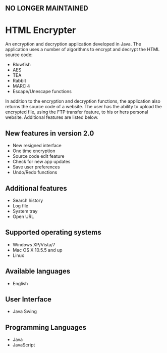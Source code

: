 ## NO LONGER MAINTAINED

# HTML Encrypter
An encryption and decryption application developed in Java. The application uses a number of algorithms to encrypt and decrypt the HTML source code:

   * Blowfish
   * AES
   * TEA
   * Rabbit
   * MARC 4
   * Escape/Unescape functions

In addition to the encryption and decryption functions, the application also returns the source code of a website. The user has the ability to upload the encrypted file, using the FTP transfer feature, to his or hers personal website. Additional features are listed below.

## New features in version 2.0
   * New resigned interface
   * One time encryption
   * Source code edit feature
   * Check for new app updates
   * Save user preferences
   * Undo/Redo functions

## Additional features
   * Search history
   * Log file
   * System tray
   * Open URL

## Supported operating systems 
   * Windows XP/Vista/7
   * Mac OS X 10.5.5 and up
   * Linux

## Available languages
   * English

## User Interface
   * Java Swing

## Programming Languages
   * Java
   * JavaScript
